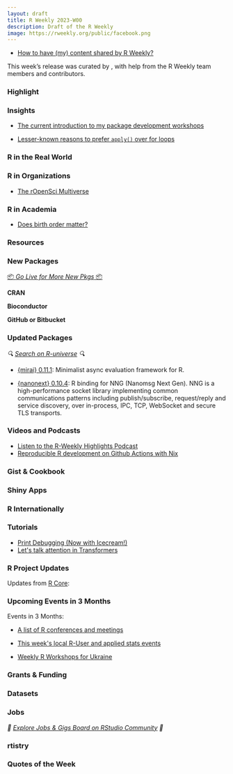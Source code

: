 ```yaml
---
layout: draft
title: R Weekly 2023-W00
description: Draft of the R Weekly
image: https://rweekly.org/public/facebook.png
---
```



+ [How to have (my) content shared by R Weekly?](https://github.com/rweekly/rweekly.org#how-to-have-my-content-shared-by-r-weekly)

This week’s release was curated by [](), with help from the R Weekly team members and contributors.



### Highlight



### Insights

+ [The current introduction to my package development workshops](https://masalmon.eu/2023/11/09/r-package-development-teaching-intro/)

+ [Lesser-known reasons to prefer `apply()` over for loops](https://epiverse-trace.github.io/posts/for-vs-apply/)

### R in the Real World



### R in Organizations

+ [The rOpenSci Multiverse](https://ropensci.org/blog/2023/11/06/r-universe-stars-finale/)

### R in Academia

* [Does birth order matter?](https://wyclif.substack.com/p/does-birth-order-matter)

### Resources



### New Packages

<p class="added-hostname"><a href="https://rweekly.org/live" target="_blank" class="externalLink">📦 <i>Go Live for More New Pkgs</i> 📦</a></p>


**CRAN**



**Bioconductor**



**GitHub or Bitbucket**



### Updated Packages

<i>🔍 [Search on R-universe](https://r-universe.dev/search/) 🔍</i>

+ [{mirai} 0.11.1](https://cran.r-project.org/package=mirai): Minimalist async evaluation framework for R.

+ [{nanonext} 0.10.4](https://cran.r-project.org/package=nanonext): R binding for NNG (Nanomsg Next Gen). NNG is a high-performance socket library implementing common communications patterns including publish/subscribe, request/reply and service discovery, over in-process, IPC, TCP, WebSocket and secure TLS transports.

### Videos and Podcasts

+ [Listen to the R-Weekly Highlights Podcast](https://rweekly.fireside.fm/)
+ [Reproducible R development on Github Actions with Nix](https://www.youtube.com/watch?v=VXB4e11lHtw)


### Gist & Cookbook



### Shiny Apps



### R Internationally



### Tutorials

+ [Print Debugging (Now with Icecream!)](https://jcarroll.com.au/2023/11/07/print-debugging-now-with-icecream/)
+ [Let's talk attention in Transformers](https://rpubs.com/eR_ic/attention)

<!--<div class="post-more-begin></div><div class="post-more-end"></div>-->

### R Project Updates

Updates from [R Core](http://developer.r-project.org/blosxom.cgi/R-devel/NEWS):


### Upcoming Events in 3 Months

Events in 3 Months:


+ [A list of R conferences and meetings](https://jumpingrivers.github.io/meetingsR/events.html)

+ [This week's local R-User and applied stats events](https://community.rstudio.com/c/irl)

+ [Weekly R Workshops for Ukraine](https://sites.google.com/view/dariia-mykhailyshyna/main/r-workshops-for-ukraine)

### Grants & Funding


### Datasets


### Jobs

<i>💼 [Explore Jobs & Gigs Board on RStudio Community](https://community.rstudio.com/c/jobs/) 💼</i>

### rtistry


### Quotes of the Week
